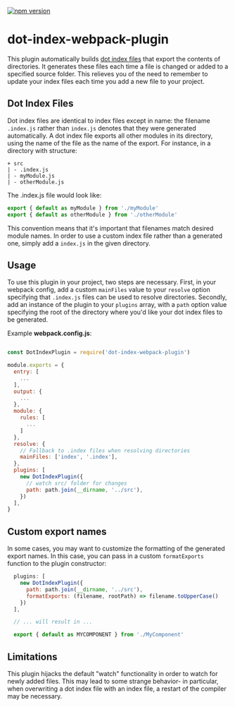 [![npm version](https://badge.fury.io/js/dot-index-webpack-plugin.svg)](https://badge.fury.io/js/dot-index-webpack-plugin)

# dot-index-webpack-plugin

This plugin automatically builds [dot index files](#dot-index-files) that export the contents of directories. It generates these files each time a file is changed or added to a specified source folder. This relieves you of the need to remember to update your index files each time you add a new file to your project.

## Dot Index Files

Dot index files are identical to index files except in name: the filename `.index.js` rather than `index.js` denotes that they were generated automatically. A dot index file exports all other modules in its directory, using the name of the file as the name of the export. For instance, in a directory with structure:

```
+ src
| - .index.js
| - myModule.js
| - otherModule.js
```

The .index.js file would look like:

```js
export { default as myModule } from './myModule'
export { default as otherModule } from './otherModule'
```

This convention means that it's important that filenames match desired module names. In order to use a custom index file rather than a generated one, simply add a `index.js` in the given directory.

## Usage

To use this plugin in your project, two steps are necessary. First, in your webpack config, add a custom `mainFiles` value to your `resolve` option specifying that `.index.js` files can be used to resolve directories. Secondly, add an instance of the plugin to your `plugins` array, with a `path` option value specifying the root of the directory where you'd like your dot index files to be generated.

Example **webpack.config.js**:

```js

const DotIndexPlugin = require('dot-index-webpack-plugin')

module.exports = {
  entry: [
    ...
  ],
  output: {
    ...
  },
  module: {
    rules: [
      ...
    ]
  },
  resolve: {
    // Fallback to .index files when resolving directories
    mainFiles: ['index', '.index'], 
  },
  plugins: [
    new DotIndexPlugin({
      // watch src/ folder for changes
      path: path.join(__dirname, '../src'),
    })
  ],
}
```

## Custom export names

In some cases, you may want to customize the formatting of the generated export names.
In this case, you can pass in a custom `formatExports` function to the plugin constructor:

```js
  plugins: [
    new DotIndexPlugin({
      path: path.join(__dirname, '../src'),
      formatExports: (filename, rootPath) => filename.toUpperCase()
    })
  ],

  // ... will result in ...

  export { default as MYCOMPONENT } from './MyComponent'
```

## Limitations

This plugin hijacks the default "watch" functionality in order to watch for newly added files.
This may lead to some strange behavior- in particular, when overwriting a dot index file with an index file, a restart of the compiler may be necessary.

